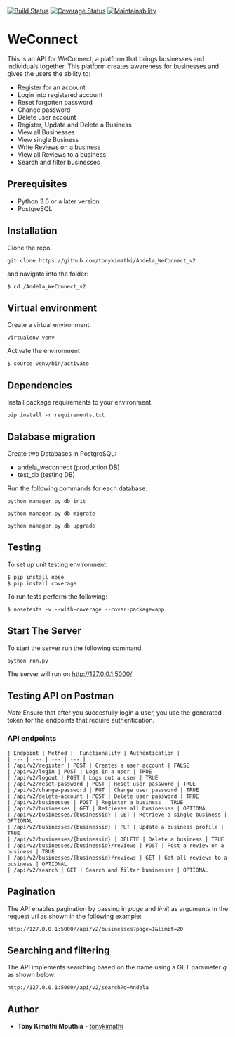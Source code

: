 [![Build Status](https://travis-ci.org/tonykimathi/Andela_WeConnect_v2.svg?branch=ft-get-all-user-reviews-157660976)](https://travis-ci.org/tonykimathi/Andela_WeConnect_v2)
[![Coverage Status](https://coveralls.io/repos/github/tonykimathi/Andela_WeConnect_v2/badge.svg?branch=ft-get-all-user-reviews-157660976)](https://coveralls.io/github/tonykimathi/Andela_WeConnect_v2?branch=ft-get-all-user-reviews-157660976)
[![Maintainability](https://api.codeclimate.com/v1/badges/09152b4976cf73cd0863/maintainability)](https://codeclimate.com/github/tonykimathi/Andela_WeConnect_v2/maintainability)
# WeConnect

This is an API for WeConnect, a platform that brings businesses and individuals together. This platform creates awareness for businesses and gives the users the ability to:

- Register for an account
- Login into registered account
- Reset forgotten password
- Change password
- Delete user account
- Register, Update and Delete a Business
- View all Businesses
- View single Business
- Write Reviews on a business
- View all Reviews to a business
- Search and filter businesses

## Prerequisites

- Python 3.6 or a later version
- PostgreSQL

## Installation

Clone the repo.
```
git clone https://github.com/tonykimathi/Andela_WeConnect_v2
```

and navigate into the folder: 

```
$ cd /Andela_WeConnect_v2
```

## Virtual environment

Create a virtual environment:
```
virtualenv venv
```
Activate the environment
```
$ source venv/bin/activate
```

## Dependencies

Install package requirements to your environment.
```
pip install -r requirements.txt
```

## Database migration

Create two Databases in PostgreSQL:
- andela_weconnect (production DB)
- test_db (testing DB)

Run the following commands for each database:
```
python manager.py db init

python manager.py db migrate

python manager.py db upgrade

```

## Testing

To set up unit testing environment:
```
$ pip install nose
$ pip install coverage
```

To run tests perform the following:
```
$ nosetests -v --with-coverage --cover-package=app
```

## Start The Server

To start the server run the following command
```
python run.py
```
The server will run on http://127.0.0.1:5000/

## Testing API on Postman

*Note* Ensure that after you succesfully login a user, you use the generated token for the endpoints that require authentication. 

### API endpoints

```
| Endpoint | Method |  Functionality | Authentication |
| --- | --- | --- | --- |
| /api/v2/register | POST | Creates a user account | FALSE
| /api/v2/login | POST | Logs in a user | TRUE
| /api/v2/logout | POST | Logs out a user | TRUE
| /api/v2/reset-password | POST | Reset user password | TRUE
| /api/v2/change-password | PUT | Change user password | TRUE
| /api/v2/delete-account | POST | Delete user password | TRUE
| /api/v2/businesses | POST | Register a business | TRUE
| /api/v2/businesses | GET | Retrieves all businesses | OPTIONAL 
| /api/v2/businesses/{businessid} | GET | Retrieve a single business | OPTIONAL
| /api/v2/businesses/{businessid} | PUT | Update a business profile | TRUE
| /api/v2/businesses/{businessid} | DELETE | Delete a business | TRUE
| /api/v2/businesses/{businessid}/reviews | POST | Post a review on a business | TRUE
| /api/v2/businesses/{businessid}/reviews | GET | Get all reviews to a business | OPTIONAL
| /api/v2/search | GET | Search and filter businesses | OPTIONAL

```
## Pagination

The API enables pagination by passing in *page* and *limit* as arguments in the request url as shown in the following example:

```
http://127.0.0.1:5000//api/v2/businesses?page=1&limit=20

```

## Searching and filtering

The API implements searching based on the name using a GET parameter *q* as shown below:
```
http://127.0.0.1:5000//api/v2/search?q=Andela
```

## Author

* **Tony Kimathi Mputhia** - [tonykimathi](https://github.com/tonykimathi)


